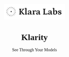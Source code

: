 <div align="center">
  <p>
    <img src="assets/klaralabs.png" alt="Klarity Banner" width="200"/>
  </p>

  <h1 style="font-family: 'Petrona', serif;">Klarity</h1>
  <p style="font-family: 'Petrona', serif;">See Through Your Models</p>
</div>

<!-- Add this in your README to import the Petrona font -->
<link href="https://fonts.googleapis.com/css2?family=Petrona:wght@400;500;600&display=swap" rel="stylesheet">